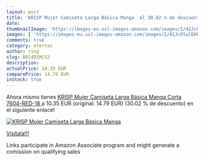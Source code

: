 ```yaml
---
layout: post
title: 'KRISP Mujer Camiseta Larga Básica Manga  al 30.02 % de descuento'
date: 
thumbnailImage: 'https://images-eu.ssl-images-amazon.com/images/I/41Jc0lwlEHL._SL200_.jpg'
images: [ 'https://images-eu.ssl-images-amazon.com/images/I/41Jc0lwlEHL._SL200_.jpg' ]
comments: true
category: ofertas
author: ring
slug: B014DSMCS2
description:
actualPrice: 10.35 EUR
comparePrice: 14.79 EUR
inStock: true
---
```


Ahora mismo tienes [KRISP Mujer Camiseta Larga Básica Manga Corta  7604-RED-18 ](https://www.amazon.es/dp/B014DSMCS2/?tag=tolees-21) a 10.35 EUR (original: 14.79 EUR) (30.02 %  de descuento) en el siguiente enlace!

[![KRISP Mujer Camiseta Larga Básica Manga ](https://images-eu.ssl-images-amazon.com/images/I/41Jc0lwlEHL._SL200_.jpg)](https://www.amazon.es/dp/B014DSMCS2/?tag=tolees-21)

[Visítala!!!](https://www.amazon.es/dp/B014DSMCS2/?tag=tolees-21)

Links participate in Amazon Associate program and might generate a comission on qualifying sales
